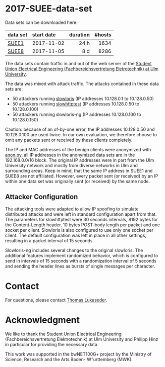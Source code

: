 # 2017-SUEE-data-set

Data sets can be downloaded here:

| data set      | start date    | duration | #hosts |
| ------------- |:------------- | -----: |-----: |
| [SUEE1](https://github.com/vs-uulm/2017-SUEE-data-set/releases/download/v1.0/SUEE1.pcap "24h traffic on 2017-11-02")        | 2017-11-02    | 24 h | 1634 |
| [SUEE8](https://github.com/vs-uulm/2017-SUEE-data-set/releases/download/v1.0/SUEE8.pcap "8d traffic from 2017-11-05")       | 2017-11-05    |  8 d | 8286 |

The data sets contain traffic in and out of the web server of the [Student Union Electrical Engineering (Fachbereichsvertretung Eletrotechnik) at Ulm University](https://fs-et.de).

The data was mixed with attack traffic. The attacks contained in these data sets are:

 * 50 attackers running [slowloris](https://github.com/gkbrk/slowloris) (IP addresses 10.128.0.1 to 10.128.0.50)
 * 50 attackers running [slowhttptest](https://github.com/shekyan/slowhttptest) (IP addresses 10.128.0.50 to 10.128.0.100)
 * 50 attackers running slowloris-ng (IP addresses 10.128.0.100 to 10.128.0.150)

Caution: because of an of-by-one error, the IP addresses 10.128.0.50 and 10.128.0.100 are used twice. In our own evaluation, we therefore choose to omit any packets sent or received by these clients completely.

The IP and MAC addresses of the benign clients were anonymized with [anon.py](https://github.com/vs-uulm/2017-SUEE-data-set/blob/master/anon.py), all IP addresses in the anonymized data sets are in the 192.168.0.0/16 block. The original IP addresses were in part from the Ulm University network and mostly from diverse networks in Ulm and surrounding areas. Keep in mind, that the same IP address in SUEE1 and SUEE8 are not affiliated. However, every packet sent (or received) by an IP within one data set was originally sent (or received) by the same node.

## Attacker Configuration

The attacking tools were adapted to allow IP spoofing to simulate distributed attacks and were left in standard configuration apart from that. The parameters for slowhttptest were 30 seconds intervals, 8192
bytes for the Content-Length header, 10 bytes POST-body length per packet and one socket per client. Slowloris is also configured to use only one socket per client. The default configuration was left in place in all other settings, resulting in a packet interval of 15 seconds.

Slowloris-ng includes several changes to the original slowloris. The additional features implement randomized behavior, which is configured to send in intervals of 15 seconds with a randomization interval of 5 seconds and sending the header lines as bursts of single messages per character.

# Contact

For questions, please contact [Thomas Lukaseder](https://www.uni-ulm.de/?seder).

# Acknowledgment

We like to thank the Student Union Electrical Engineering (Fachbereichsvertretung Elektrotechnik) at Ulm University and Philipp Hinz in particular for providing the necessary data.

This work was supported in the bwNET100G+ project
by the Ministry of Science, Research and the Arts Baden-
W\"urttemberg (MWK).

